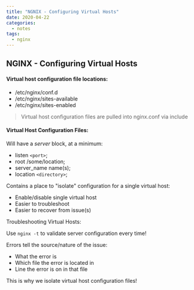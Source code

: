 ```yaml
---
title: "NGNIX - Configuring Virtual Hosts"
date: 2020-04-22
categories:
  - notes
tags:
  - nginx
---
```


## NGINX - Configuring Virtual Hosts

#### Virtual host configuration file locations:
  - /etc/nginx/conf.d
  - /etc/nginx/sites-available
  - /etc/nginx/sites-enabled

> Virtual host configuration files are pulled into nginx.conf via include

#### Virtual Host Configuration Files:
Will have a *server* block, at a minimum:

- listen ``<port>``;
- root /some/location;
- server_name name(s);
- location ``<directory>``;

Contains a place to "isolate" configuration for a single virtual host:

- Enable/disable single virtual host
- Easier to troubleshoot
- Easier to recover from issue(s)

Troubleshooting Virtual Hosts:

Use ``nginx -t`` to validate server configuration every time!

Errors tell the source/nature of the issue:

- What the error is
- Which file the error is located in
- Line the error is on in that file

This is why we isolate virtual host configuration files!
